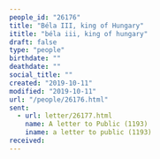```yaml
---
people_id: "26176"
title: "Béla III, king of Hungary"
ititle: "béla iii, king of hungary"
draft: false
type: "people"
birthdate: ""
deathdate: ""
social_title: ""
created: "2019-10-11"
modified: "2019-10-11"
url: "/people/26176.html"
sent:
  - url: letter/26177.html
    name: A letter to Public (1193)
    iname: a letter to public (1193)
received:
---
```

